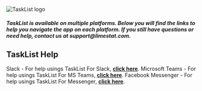![TaskList logo](https://s3.amazonaws.com/tasklistguru/tasklist.png)

<h5>
TaskList is available on multiple platforms. Below you will find the links to help you navigate the app on each platform. If you still have questions or need help, contact us at support@limestat.com.
</h5>

## TaskList Help

Slack - For help usings TaskList For Slack, **[click here](https://docs.tasklistforslack.com/)**.
Microsoft Teams - For help usings TaskList For MS Teams, **[click here](https://docs.tasklistforteams.com/)**.
Facebook Messenger - For help usings TaskList For Messenger, **[click here](https://docs.tasklistforfb.com/)**.
